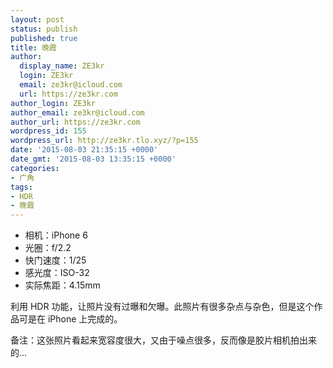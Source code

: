 ```yaml
---
layout: post
status: publish
published: true
title: 晚霞
author:
  display_name: ZE3kr
  login: ZE3kr
  email: ze3kr@icloud.com
  url: https://ze3kr.com
author_login: ZE3kr
author_email: ze3kr@icloud.com
author_url: https://ze3kr.com
wordpress_id: 155
wordpress_url: http://ze3kr.tlo.xyz/?p=155
date: '2015-08-03 21:35:15 +0000'
date_gmt: '2015-08-03 13:35:15 +0000'
categories:
- 广角
tags:
- HDR
- 晚霞
---
```

<ul>
<li>相机：iPhone 6</li>
<li>光圈：f/2.2</li>
<li>快门速度：1/25</li>
<li>感光度：ISO-32</li>
<li>实际焦距：4.15mm</li>
</ul>
<p>利用 HDR 功能，让照片没有过曝和欠曝。此照片有很多杂点与杂色，但是这个作品可是在 iPhone 上完成的。</p>
<p>备注：这张照片看起来宽容度很大，又由于噪点很多，反而像是胶片相机拍出来的...</p>
